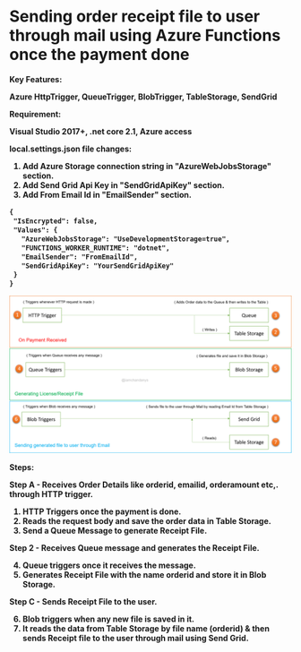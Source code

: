 # Sending order receipt file to user through mail using Azure Functions once the payment done

<b>Key Features:<b/>

Azure HttpTrigger, QueueTrigger, BlobTrigger, TableStorage, SendGrid

<b>Requirement:<b/>

Visual Studio 2017+, .net core 2.1, Azure access

<b>local.settings.json file changes:<b/>
 
 1. Add Azure Storage connection string in "AzureWebJobsStorage" section.
 2. Add Send Grid Api Key in "SendGridApiKey" section.
 3. Add From Email Id in "EmailSender" section.
 
 ```
 {
  "IsEncrypted": false,
  "Values": {
    "AzureWebJobsStorage": "UseDevelopmentStorage=true",
    "FUNCTIONS_WORKER_RUNTIME": "dotnet",
    "EmailSender": "FromEmailId",
    "SendGridApiKey": "YourSendGridApiKey"
  }
}
 ```

![header image](https://github.com/iamchandanys/azure_function_app/blob/master/Images/AzureFunctionDemo.png)

<b>Steps:<b/>

Step A - Receives Order Details like orderid, emailid, orderamount etc,. through HTTP trigger.

1. HTTP Triggers once the payment is done.
2. Reads the request body and save the order data in Table Storage.
3. Send a Queue Message to generate Receipt File.

Step 2 - Receives Queue message and generates the Receipt File.

4. Queue triggers once it receives the message.
5. Generates Receipt File with the name orderid and store it in Blob Storage.

Step C - Sends Receipt File to the user.

6. Blob triggers when any new file is saved in it.
7. It reads the data from Table Storage by file name (orderid) & then sends Receipt file to the user through mail using Send Grid.
